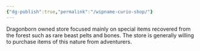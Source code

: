 ```yaml
---
{"dg-publish":true,"permalink":"/wipname-curio-shop/"}
---
```



Dragonborn owned store focused mainly on special items recovered from the forest such as rare beast pelts and bones. The store is generally willing to purchase items of this nature from adventurers.